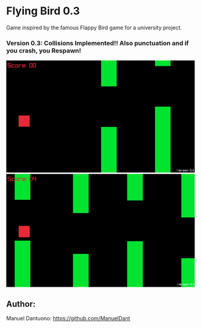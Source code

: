# Flying Bird 0.3


Game inspired by the famous Flappy Bird game for a university project.

### Version 0.3: Collisions Implemented!! Also punctuation and if you crash, you Respawn!

![img](https://github.com/ManuelDant/Flying_Bird/blob/main/screenshots/img1_0.3.png)
![img](https://github.com/ManuelDant/Flying_Bird/blob/main/screenshots/img2_0.3.png)
## Author:

Manuel Dantuono: https://github.com/ManuelDant


